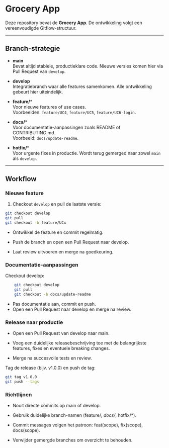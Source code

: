 # Grocery App

Deze repository bevat de **Grocery App**. De ontwikkeling volgt een vereenvoudigde Gitflow-structuur.

---

## Branch-strategie

- **main**  
  Bevat altijd stabiele, productieklare code. Nieuwe versies komen hier via Pull Request van `develop`.

- **develop**  
  Integratiebranch waar alle features samenkomen. Alle ontwikkeling gebeurt hier uiteindelijk.

- **feature/***  
  Voor nieuwe features of use cases.  
  Voorbeelden: `feature/UC4`, `feature/UC5`, `feature/UC6-login`.

- **docs/***  
  Voor documentatie-aanpassingen zoals README of CONTRIBUTING.md.  
  Voorbeeld: `docs/update-readme`.

- **hotfix/***  
  Voor urgente fixes in productie. Wordt terug gemerged naar zowel `main` als `develop`.

---

## Workflow

### Nieuwe feature
1. Checkout `develop` en pull de laatste versie:
```bash
git checkout develop
git pull
git checkout -b feature/UCx
```
* Ontwikkel de feature en commit regelmatig.

* Push de branch en open een Pull Request naar develop.

* Laat review uitvoeren en merge na goedkeuring.

### Documentatie-aanpassingen
Checkout develop:

```bash
	git checkout develop
	git pull
	git checkout -b docs/update-readme
```
* Pas documentatie aan, commit en push.
* Open een Pull Request naar develop en merge na review.

### Release naar productie

* Open een Pull Request van develop naar main.

* Voeg een duidelijke releasebeschrijving toe met de belangrijkste features, fixes en eventuele breaking changes.

* Merge na succesvolle tests en review.


Tag de release (bijv. v1.0.0) en push de tag:

```bash
git tag v1.0.0
git push --tags
```
### Richtlijnen

* Nooit directe commits op main of develop.

* Gebruik duidelijke branch-namen (feature/*, docs/*, hotfix/*).

* Commit messages volgen het patroon: feat(scope), fix(scope), docs(scope).

* Verwijder gemergde branches om overzicht te behouden.
